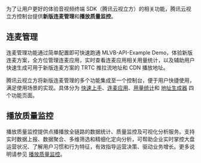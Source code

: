 为了让用户更好的体验音视频终端 SDK（腾讯云视立方）的相关功能，腾讯云视立方控制台提供**新版连麦管理**和**播放质量监控**。

## 连麦管理

连麦管理功能通过简单配置即可快速跑通 MLVB-API-Example Demo，体验新版连麦方案，全方位管理连麦应用，实时查看连麦应用相关用量统计，以及辅助用户快速生成可用于新版连麦方案的 TRTC 推拉流地址和 CDN 播放地址。

腾讯云视立方将新版连麦管理的多个功能集成至一个控制台，便于用户快捷使用，满足使用场景的实现。具体分为 [快速上手](https://console.cloud.tencent.com/vcube/micro/start)、[连麦应用](https://console.cloud.tencent.com/vcube/micro/appmanage)、[用量统计](https://console.cloud.tencent.com/vcube/micro/statistics)和 [地址生成器](https://console.cloud.tencent.com/vcube/micro/address) 四个功能页面。

## 播放质量监控

播放质量监控提供点播播放全链路的数据统计、质量监控及可视化分析服务。支持实时数据上报、数据聚合、多维筛选和精细化定向分析，可帮助企业实时掌控大盘运营状况、了解用户习惯和行为特征，有效指导运营决策、驱动业务增长。更多说明请参见 [播放质量监控](https://cloud.tencent.com/document/product/1449/68147)。
